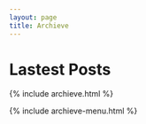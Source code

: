 ```yaml
---
layout: page
title: Archieve
---
```


# Lastest Posts

{% include archieve.html %}

{% include archieve-menu.html %}